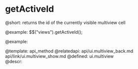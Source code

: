 getActiveId
=============

@short:
	returns the id of the currently visible multiview cell

@example:
$$("views").getActiveId();
	

@example:


@template:	api_method
@relatedapi:
	api/ui.multiview_back.md
    api/link/ui.multiview_show.md
@defined:	ui.multiview	
@descr:


